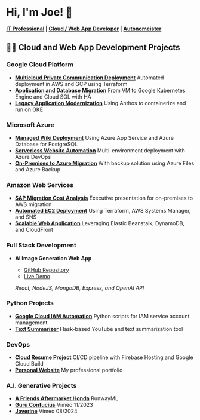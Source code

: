 # Hi, I'm Joe! 👋

**[IT Professional](https://github.com/joblas) | [Cloud / Web App Developer](https://medium.com/@joeblas) | [Autonomeister](https://www.linkedin.com/in/joseph-blas/)**

## 👨‍💻 Cloud and Web App Development Projects

### Google Cloud Platform

- **[Multicloud Private Communication Deployment](https://medium.com/@joeblas/deployment-of-a-private-communication-in-a-multicloud-environment-aws-and-gcp-100-automated-e9594d7f9615)**
  Automated deployment in AWS and GCP using Terraform
- **[Application and Database Migration](https://medium.com/@joeblas/migration-of-standalone-application-and-database-from-vm-google-compute-engine-to-a-modern-3ffc84cc6a0b)**
  From VM to Google Kubernetes Engine and Cloud SQL with HA
- **[Legacy Application Modernization](https://medium.com/@joeblas/lift-shift-application-modernization-converting-a-legacy-application-to-run-in-containers-on-76cdcecbefaa)**
  Using Anthos to containerize and run on GKE

### Microsoft Azure

- **[Managed Wiki Deployment](https://medium.com/@joeblas/100-managed-wiki-deployment-using-microsoft-azure-app-service-docker-based-and-azure-database-b194180a4028)**
  Using Azure App Service and Azure Database for PostgreSQL
- **[Serverless Website Automation](https://medium.com/@joeblas/serverless-website-deployment-100-automated-in-multiple-environments-test-qa-and-production-f92968c5d7c8)**
  Multi-environment deployment with Azure DevOps
- **[On-Premises to Azure Migration](https://medium.com/@joeblas/infrastructure-modernization-from-on-premises-to-microsoft-azure-with-backup-solution-using-azure-6f511414103)**
  With backup solution using Azure Files and Azure Backup

### Amazon Web Services

- **[SAP Migration Cost Analysis](https://medium.com/@joeblas/elaboration-of-executive-presentation-of-infrastructure-costs-for-an-sap-migration-project-from-4ddf18abdf4d)**
  Executive presentation for on-premises to AWS migration
- **[Automated EC2 Deployment](https://medium.com/@joeblas/implementation-of-a-set-of-ec2-instances-using-terraform-and-aws-systems-manager-configuration-with-add6f2133c21)**
  Using Terraform, AWS Systems Manager, and SNS
- **[Scalable Web Application](https://medium.com/@joeblas/implementation-of-a-scalable-web-application-using-the-services-of-aws-elastic-beanstalk-dynamodb-2b6bd667c039)**
  Leveraging Elastic Beanstalk, DynamoDB, and CloudFront

### Full Stack Development

- **AI Image Generation Web App**
  - [GitHub Repository](https://github.com/joblas/dall-e)
  - [Live Demo](https://jblas-dall-e.com/)
  
  *React, NodeJS, MongoDB, Express, and OpenAI API*

### Python Projects

- **[Google Cloud IAM Automation](https://medium.com/@joeblas/automation-using-python-on-google-cloud-iam-service-accounts-4d70a1004a4c)**
  Python scripts for IAM service account management
- **[Text Summarizer](https://github.com/joblas/flask_summarizer)**
  Flask-based YouTube and text summarization tool

### DevOps

- **[Cloud Resume Project](https://github.com/joblas/cloud_resume)**
  CI/CD pipeline with Firebase Hosting and Google Cloud Build
- **[Personal Website](https://cloudyjoe.com/)**
  My professional portfolio

### A.I. Generative Projects

- **[A Friends Aftermarket Honda](https://app.runwayml.com/creation/bcc3ebbd-77d8-4719-a424-ddfa9c55240c)**
  RunwayML
- **[Guru Confucius](https://vimeo.com/manage/videos/888061705)**
  Vimeo 11/2023
- **[Joverine](https://vimeo.com/manage/videos/1003363693)**
  Vimeo 08/2024
  
<!--
**joshmadakor1/joshmadakor1** is a ✨ _special_ ✨ repository because its `README.md` (this file) appears on your GitHub profile.

Here are some ideas to get you started:

- 🔭 I’m currently working on ...
- 🌱 I’m currently learning ...
- 👯 I’m looking to collaborate on ...
- 🤔 I’m looking for help with ...
- 💬 Ask me about ...
- 📫 How to reach me: ...
- 😄 Pronouns: ...
- ⚡ Fun fact: ...
-->

